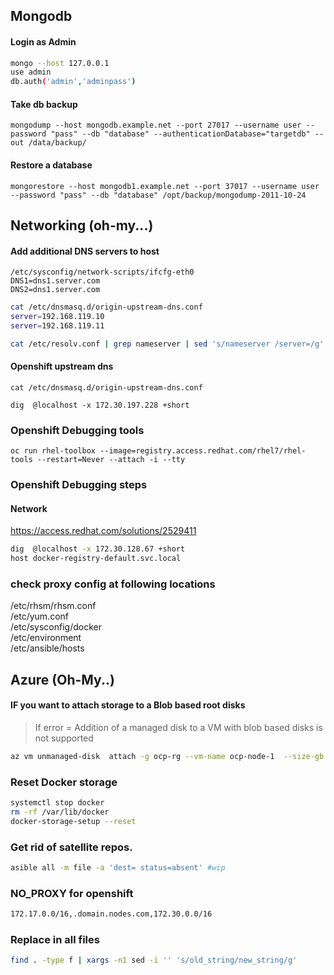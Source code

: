 ## Mongodb

#### Login as Admin
```sh
mongo --host 127.0.0.1
use admin
db.auth('admin','adminpass')
```

#### Take db backup
```
mongodump --host mongodb.example.net --port 27017 --username user --password "pass" --db "database" --authenticationDatabase="targetdb" --out /data/backup/
```
#### Restore a database
```
mongorestore --host mongodb1.example.net --port 37017 --username user --password "pass" --db "database" /opt/backup/mongodump-2011-10-24
```


## Networking (oh-my...)
#### Add additional DNS servers to host
```
/etc/sysconfig/network-scripts/ifcfg-eth0
DNS1=dns1.server.com
DNS2=dns1.server.com
```
```sh
cat /etc/dnsmasq.d/origin-upstream-dns.conf
server=192.168.119.10
server=192.168.119.11
```
```sh
cat /etc/resolv.conf | grep nameserver | sed 's/nameserver /server=/g' >> /etc/dnsmasq.d/origin-upstream-dns.conf
```

#### Openshift upstream dns
```
cat /etc/dnsmasq.d/origin-upstream-dns.conf
```

```
dig  @localhost -x 172.30.197.228 +short
```

### Openshift Debugging tools
```
oc run rhel-toolbox --image=registry.access.redhat.com/rhel7/rhel-tools --restart=Never --attach -i --tty
```
### Openshift Debugging steps
#### Network 
https://access.redhat.com/solutions/2529411
```sh
dig  @localhost -x 172.30.128.67 +short
host docker-registry-default.svc.local
```


### check proxy config at following locations
/etc/rhsm/rhsm.conf   
/etc/yum.conf   
/etc/sysconfig/docker  
/etc/environment  
/etc/ansible/hosts  



## Azure (Oh-My..)
#### IF you want to attach storage to a Blob based root disks
> If error = Addition of a managed disk to a VM with blob based disks is not supported   
```sh
az vm unmanaged-disk  attach -g ocp-rg --vm-name ocp-node-1  --size-gb 50   --new
```

### Reset Docker storage
```sh
systemctl stop docker
rm -rf /var/lib/docker
docker-storage-setup --reset
```
### Get rid of satellite repos. 
```sh
asible all -m file -a 'dest= status=absent' #wip
```
### NO_PROXY for openshift
```sh
172.17.0.0/16,.domain.nodes.com,172.30.0.0/16
```

### Replace in all files
```sh
find . -type f | xargs -n1 sed -i '' 's/old_string/new_string/g'
```
